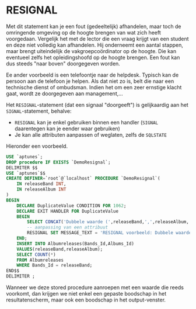 # RESIGNAL

Met dit statement kan je een fout (gedeeltelijk) afhandelen, maar toch de omringende omgeving op de hoogte brengen van wat zich heeft voorgedaan. Vergelijk het met de lector die een vraag krijgt van een student en deze niet volledig kan afhandelen. Hij onderneemt een aantal stappen, maar brengt uiteindelijk de vakgroepcoördinator op de hoogte. Die kan eventueel zelfs het opleidingshoofd op de hoogte brengen. Een fout kan dus steeds "naar boven" doorgegeven worden.

Ee ander voorbeeld is een telefoontje naar de helpdesk. Typisch kan de persoon aan de telefoon je helpen. Als dat niet zo is, belt die naar een technische dienst of ombudsman. Indien het om een zeer ernstige klacht gaat, wordt ze doorgegeven aan management,...

Het `RESIGNAL`-statement (dat een signaal "doorgeeft") is gelijkaardig aan het `SIGNAL`-statement, behalve:

* `RESIGNAL` kan je enkel gebruiken binnen een handler (`SIGNAL` daarentegen kan je eender waar gebruiken)
* Je kan alle attributen aanpassen of weglaten, zelfs de `SQLSTATE`

Hieronder een voorbeeld.

```sql
USE `aptunes`;
DROP procedure IF EXISTS `DemoResignal`;
DELIMITER $$
USE `aptunes`$$
CREATE DEFINER=`root`@`localhost` PROCEDURE `DemoResignal`(
    IN releaseBand INT,
    IN releaseAlbum INT
)
BEGIN
    DECLARE DuplicateValue CONDITION FOR 1062;
    DECLARE EXIT HANDLER FOR DuplicateValue 
    BEGIN
        SELECT CONCAT('Dubbele waarde (',releaseBand,',',releaseAlbum,') niet toegestaan') AS Message;
        -- aanpassing van een attribuut
        RESIGNAL SET MESSAGE_TEXT = 'RESIGNAL voorbeeld: Dubbele waarde niet toegestaan';
    END;
    INSERT INTO Albumreleases(Bands_Id,Albums_Id)
    VALUES(releaseBand,releaseAlbum);
    SELECT COUNT(*)
    FROM Albumreleases
    WHERE Bands_Id = releaseBand;
END$$
DELIMITER ;
```

Wanneer we deze stored procedure aanroepen met een waarde die reeds voorkomt, dan krijgen we niet enkel een gepaste boodschap in het resultatenscherm, maar ook een boodschap in het output-venster.
